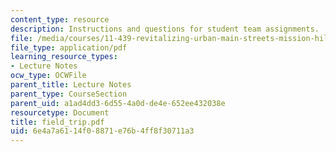 ```yaml
---
content_type: resource
description: Instructions and questions for student team assignments.
file: /media/courses/11-439-revitalizing-urban-main-streets-mission-hill-egleston-square-boston-spring-2003/6e4a7a6114f08871e76b4ff8f30711a3_field_trip.pdf
file_type: application/pdf
learning_resource_types:
- Lecture Notes
ocw_type: OCWFile
parent_title: Lecture Notes
parent_type: CourseSection
parent_uid: a1ad4dd3-6d55-4a0d-de4e-652ee432038e
resourcetype: Document
title: field_trip.pdf
uid: 6e4a7a61-14f0-8871-e76b-4ff8f30711a3
---
```

